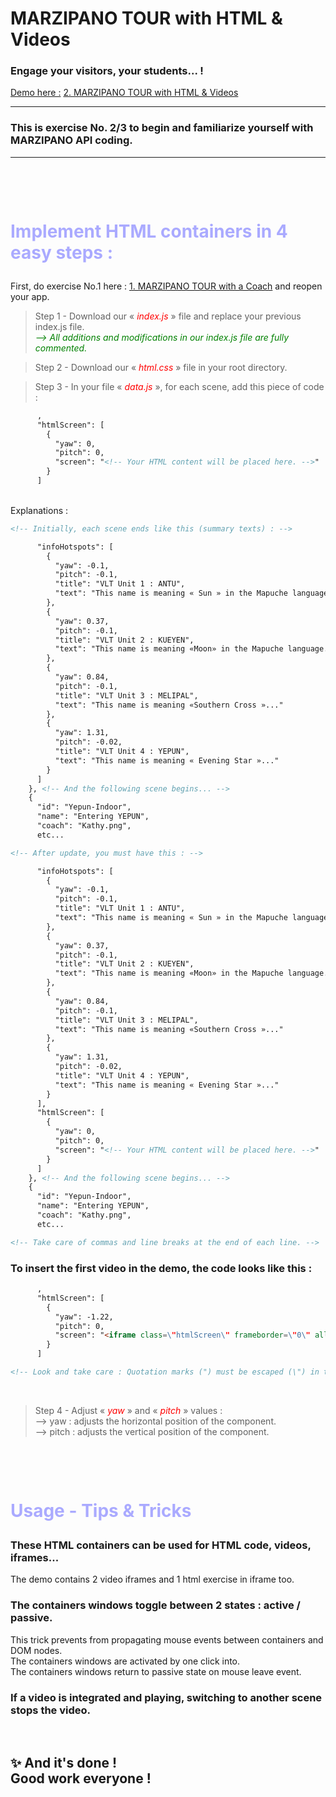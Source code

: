# MARZIPANO TOUR with HTML & Videos

### Engage your visitors, your students... !

<ins>Demo here :</ins> <a href="https://jp-pelletier.github.io/2-marzipano-tour-with-html-and-videos/">2. MARZIPANO TOUR with HTML & Videos</a>

---

### This is exercise No. 2/3 to begin and familiarize yourself with MARZIPANO API coding.
---

# <br><p style="color:#aaaaff">Implement HTML containers in 4 easy steps :<br></p>

First, do exercise No.1 here : <a href="https://github.com/jp-pelletier/jp-pelletier.github.io/tree/main/1-marzipano-tour-with-a-coach" target="_blank">1. MARZIPANO TOUR with a Coach</a> and reopen your app.
<br>

> Step 1 - Download our «&nbsp;<font color="red">*index.js*</font>&nbsp;» file and replace your previous index.js file.<br><font color="green">*--> All additions and modifications in our index.js file are fully commented.*</font>

> Step 2 - Download our «&nbsp;<font color="red">*html.css*</font>&nbsp;» file in your root directory.

> Step 3 - In your file «&nbsp;<font color="red">*data.js*</font>&nbsp;», for each scene, add this piece of code :

```HTML
      ,
      "htmlScreen": [
        {
          "yaw": 0,
          "pitch": 0,
          "screen": "<!-- Your HTML content will be placed here. -->"
        }
      ]
```
<br>Explanations :

```HTML
<!-- Initially, each scene ends like this (summary texts) : -->

      "infoHotspots": [
        {
          "yaw": -0.1,
          "pitch": -0.1,
          "title": "VLT Unit 1 : ANTU",
          "text": "This name is meaning « Sun » in the Mapuche language..."
        },
        {
          "yaw": 0.37,
          "pitch": -0.1,
          "title": "VLT Unit 2 : KUEYEN",
          "text": "This name is meaning «Moon» in the Mapuche language..."
        },
        {
          "yaw": 0.84,
          "pitch": -0.1,
          "title": "VLT Unit 3 : MELIPAL",
          "text": "This name is meaning «Southern Cross »..."
        },
        {
          "yaw": 1.31,
          "pitch": -0.02,
          "title": "VLT Unit 4 : YEPUN",
          "text": "This name is meaning « Evening Star »..."
        }
      ]
    }, <!-- And the following scene begins... -->
    {
      "id": "Yepun-Indoor",
      "name": "Entering YEPUN",
      "coach": "Kathy.png",
      etc...

<!-- After update, you must have this : -->

      "infoHotspots": [
        {
          "yaw": -0.1,
          "pitch": -0.1,
          "title": "VLT Unit 1 : ANTU",
          "text": "This name is meaning « Sun » in the Mapuche language..."
        },
        {
          "yaw": 0.37,
          "pitch": -0.1,
          "title": "VLT Unit 2 : KUEYEN",
          "text": "This name is meaning «Moon» in the Mapuche language..."
        },
        {
          "yaw": 0.84,
          "pitch": -0.1,
          "title": "VLT Unit 3 : MELIPAL",
          "text": "This name is meaning «Southern Cross »..."
        },
        {
          "yaw": 1.31,
          "pitch": -0.02,
          "title": "VLT Unit 4 : YEPUN",
          "text": "This name is meaning « Evening Star »..."
        }
      ],
      "htmlScreen": [
        {
          "yaw": 0,
          "pitch": 0,
          "screen": "<!-- Your HTML content will be placed here. -->"
        }
      ]
    }, <!-- And the following scene begins... -->
    {
      "id": "Yepun-Indoor",
      "name": "Entering YEPUN",
      "coach": "Kathy.png",
      etc...

<!-- Take care of commas and line breaks at the end of each line. -->
```

### To insert the first video in the demo, the code looks like this :

```HTML
      ,
      "htmlScreen": [
        {
          "yaw": -1.22,
          "pitch": 0,
          "screen": "<iframe class=\"htmlScreen\" frameborder=\"0\" allowfullscreen=\"\" allow=\"accelerometer; autoplay; clipboard-write; encrypted-media; gyroscope; picture-in-picture; web-share\" referrerpolicy=\"strict-origin-when-cross-origin\" title=\"ESOcast 120: Chile Chill 10 – “VLT Main Mirror Recoating”\" width=\"508\" height=\"290\" src=\"https://www.youtube.com/embed/vKAaFOuVvKs?modestbranding=1&amp;hl=en&amp;rel=0&amp;enablejsapi=1&amp;origin=https%3A%2F%2Fwww.eso.org&amp;widgetid=1\"></iframe>"
        }
      ]

<!-- Look and take care : Quotation marks (") must be escaped (\") in the definitions of values. -->
```
<br>

> Step 4 - Adjust «&nbsp;<font color="red">*yaw*</font>&nbsp;» and «&nbsp;<font color="red">*pitch*</font>&nbsp;» values :<br>--> yaw : adjusts the horizontal position of the component.<br>--> pitch : adjusts the vertical position of the component.

# <br><p style="color:#aaaaff">Usage - Tips & Tricks<br></p>

### These HTML containers can be used for HTML code, videos, iframes...
The demo contains 2 video iframes and 1 html exercise in iframe too.
### The containers windows toggle between 2 states : active / passive.
This trick prevents from propagating mouse events between containers and DOM nodes.
<br>
The containers windows are activated by one click into.
<br>
The containers windows return to passive state on mouse leave event.
<br>
### If a video is integrated and playing, switching to another scene stops the video.
<br>

## :sparkles: And it's done !<BR>Good work everyone !

